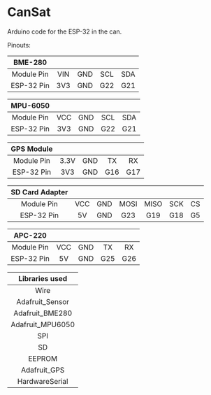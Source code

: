 # CanSat
Arduino code for the ESP-32 in the can. 

Pinouts:

| BME-280 |  |  |  |  |  
| :---------:| :---: | :---: | :---: | :---: |                   
| Module Pin | VIN   | GND   | SCL  | SDA  |                   
| ESP-32 Pin | 3V3    | GND   | G22   | G21   |                  
                                                                
| MPU-6050 |  |  |  |  |                                        
| :---------:| :---: | :---: | :---: | :---: |                 
| Module Pin | VCC   | GND   | SCL  | SDA  |                     
| ESP-32 Pin | 3V3    | GND   | G22   | G21   |                  
                                                                
| GPS Module |  |  |  |  |                                        
| :---------:| :---: | :---: | :---: | :---: |                  
| Module Pin | 3.3V   | GND   | TX  | RX  |                     
| ESP-32 Pin | 3V3   | GND   | G16   | G17   |

| SD Card Adapter|  |  |  |  |  |  |
| :---------:| :---: | :---: | :---: | :---: | :---: | :---: |
| Module Pin | VCC   | GND   | MOSI  | MISO  | SCK   | CS    |
| ESP-32 Pin | 5V    | GND   | G23   | G19   | G18   | G5    |

| APC-220 |  |  |  |  | 
| :---------:| :---: | :---: | :---: | :---: |
| Module Pin | VCC   | GND   | TX  | RX  |
| ESP-32 Pin | 5V    | GND   | G25   | G26   |


| Libraries used  |
| :-------------: |
| Wire            |
| Adafruit_Sensor |
| Adafruit_BME280 |
| Adafruit_MPU6050 |
| SPI  |
| SD |  
| EEPROM |
| Adafruit_GPS | 
| HardwareSerial |
    
